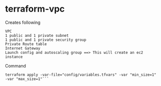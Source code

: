 # terraform-vpc
Creates following
```
VPC
1 public and 1 private subnet
1 public and 1 private security group
Private Route table
Internet Gateway
Launch config and autoscaling group ==> This will create an ec2 instance
```

Command
```
terraform apply -var-file="config/variables.tfvars" -var "min_size=1" -var "max_size=1"```